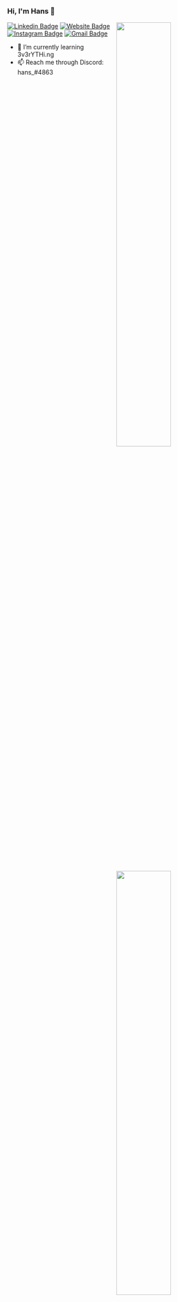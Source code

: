 ### Hi, I'm Hans 👋
<img width="50%" align="right" src="https://github-readme-stats.vercel.app/api?username=xhanwt&count_private=true&show_icons=true&theme=dark&hide_border=true&include_all_commits=true">
<img width="50%" height="1px" align="right" src="https://i.imgur.com/DkKayja.png">
<img width="50%" align="right" src="https://github-readme-stats.vercel.app/api/top-langs/?username=xhanwt&theme=dark&hide_border=true&layout=compact">

[![Linkedin Badge](https://img.shields.io/badge/-hanwt-blue?style=flat&logo=Linkedin&logoColor=white&link=https://www.linkedin.com/in/hanwt/)](https://www.linkedin.com/in/hanwt/)
[![Website Badge](https://img.shields.io/badge/-hanwt.dev-47CCCC?style=flat&logo=Google-Chrome&logoColor=white&link=https://hanwt.dev)](https://hanwt.dev)
[![Instagram Badge](https://img.shields.io/badge/-@hanwtn-purple?style=flat&logo=instagram&logoColor=white&link=https://instagram.com/hanwtn/)](https://instagram.com/hanwtn)
[![Gmail Badge](https://img.shields.io/badge/-hello@hanwt.dev-c14438?style=flat&logo=Gmail&logoColor=white&link=mailto:hello@hanwt.dev)](mailto:hello@hanwt.dev)


- 🌱 I’m currently learning 3v3rYTHi.ng
- 📫 Reach me through Discord: hans_#4863
